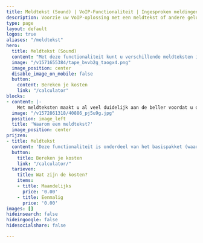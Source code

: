 ```yaml
---
title: Meldtekst (Sound) | VoIP-Functionaliteit | Ingesproken meldingen
description: Voorzie uw VoIP-oplossing met een meldtekst of andere geluidsbestanden. Met meldteksten maakt u uw telefonie een stuk professioneler.
type: page
layout: default
logos: true
aliases: "/meldtekst"
hero:
  title: Meldtekst (Sound)
  content: "Met deze functionaliteit kunt u verschillende meldteksten in uw belplan plaatsen. Denk hierbij aan bijvoorbeeld een welkomst-meldtekst, een tekst wanneer iedereen in gesprek is, meldteksten voor binnen & buiten werktijd en aparte vakantiemeldingen."
  image: "/v1571655384/tape_bvvb2g_taogx4.png"
  image_position: center
  disable_image_on_mobile: false
  button:
    content: Bereken je kosten
    link: "/calculator"
blocks:
- content: |-
    Met meldteksten maakt u al veel duidelijk aan de beller voordat u de beller aan de lijn hebt. De beller weet bijvoorbeeld of hij/zij het juiste nummer heeft gebeld. Ook kunt u bijvoorbeeld belletjes filteren met een keuzemenu i.c.m. verschillende meldteksten.<br><br><a href="https://www.callvoip.nl/ondersteuning/instructie-videos/meldteksten/" class="button">Hoe werkt het?</a>
  image: "/v1572861318/40886_pj5u9g.jpg"
  position: image_left
  title: 'Waarom een meldtekst?'
  image_position: center
prijzen:
- title: Meldtekst
  content: 'Deze functionaliteit is onderdeel van het basispakket (waar u €7,50 excl. BTW voor betaalt)'
  button:
    title: Bereken je kosten
    link: "/calculator/"
  tarieven:
    title: Wat zijn de kosten?
    items:
    - title: Maandelijks
      price: '0.00'
    - title: Eenmalig
      price: '0.00'
images: []
hideinsearch: false
hideingoogle: false
hidesocialshare: false

---
```


